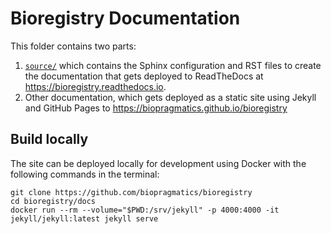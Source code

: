 # Bioregistry Documentation

This folder contains two parts:

1. [`source/`](source/) which contains the Sphinx configuration and RST files to
   create the documentation that gets deployed to ReadTheDocs at
   https://bioregistry.readthedocs.io.
2. Other documentation, which gets deployed as a static site using Jekyll and
   GitHub Pages to https://biopragmatics.github.io/bioregistry

## Build locally

The site can be deployed locally for development using Docker with the following
commands in the terminal:

```shell
git clone https://github.com/biopragmatics/bioregistry
cd bioregistry/docs
docker run --rm --volume="$PWD:/srv/jekyll" -p 4000:4000 -it jekyll/jekyll:latest jekyll serve
```
